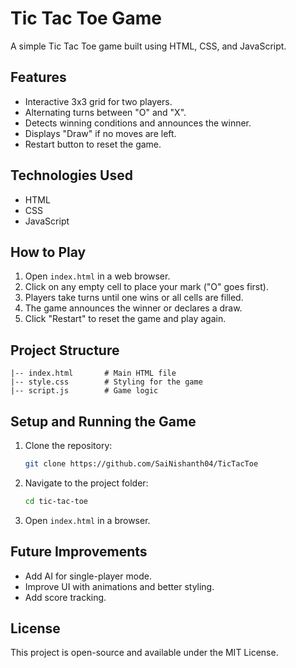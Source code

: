 # Tic Tac Toe Game

A simple Tic Tac Toe game built using HTML, CSS, and JavaScript.

## Features
- Interactive 3x3 grid for two players.
- Alternating turns between "O" and "X".
- Detects winning conditions and announces the winner.
- Displays "Draw" if no moves are left.
- Restart button to reset the game.

## Technologies Used
- HTML
- CSS
- JavaScript

## How to Play
1. Open `index.html` in a web browser.
2. Click on any empty cell to place your mark ("O" goes first).
3. Players take turns until one wins or all cells are filled.
4. The game announces the winner or declares a draw.
5. Click "Restart" to reset the game and play again.

## Project Structure
```
|-- index.html       # Main HTML file
|-- style.css        # Styling for the game
|-- script.js        # Game logic
```

## Setup and Running the Game
1. Clone the repository:
   ```sh
   git clone https://github.com/SaiNishanth04/TicTacToe
   ```
2. Navigate to the project folder:
   ```sh
   cd tic-tac-toe
   ```
3. Open `index.html` in a browser.

## Future Improvements
- Add AI for single-player mode.
- Improve UI with animations and better styling.
- Add score tracking.

## License
This project is open-source and available under the MIT License.

